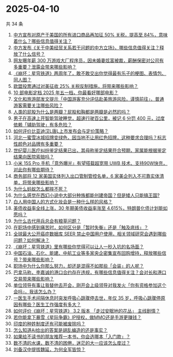 # 2025-04-10

共 34 条

<!-- BEGIN -->
<!-- 最后更新时间 Thu Apr 10 2025 01:00:32 GMT+0800 (China Standard Time) -->

1. [中方宣布对原产于美国的所有进口商品再加征 50% 关税，提高至 84%，意味着什么？哪些信息值得关注？](https://www.zhihu.com/question/1893377741723775700)
1. [中方发布《关于中美经贸关系若干问题的中方立场》，哪些信息值得关注？释放了什么信号？](https://www.zhihu.com/question/1893317433491690800)
1. [网友曝年薪 300 万游戏大厂程序员，因未婚妻炫富被裁，薪酬保密对公司有多重要？泄露会带来哪些影响？](https://www.zhihu.com/question/1893366717599676000)
1. [《崩坏：星穹铁道》两周年了，敢不敢交出你觉得最有乐子的梗图、表情包、同人图？](https://www.zhihu.com/question/1892538035310160000)
1. [欧盟投票通过对美征收 25% 关税反制措施，将带来哪些影响？](https://www.zhihu.com/question/1893411206561247500)
1. [10 部电影定档 2025 年五一档，你最看好哪部电影？](https://www.zhihu.com/question/1893267085657859300)
1. [文化和旅游部发文提示「中国游客充分评估赴美旅游风险，谨慎前往」，普通游客需要关注哪些风险？](https://www.zhihu.com/question/1893423301625357600)
1. [人类的屁股为什么是两瓣？屁股和胸都是两瓣是必然的吗？](https://www.zhihu.com/question/8877872203)
1. [男子在高速上开智能驾驶睡觉，超速行驶百公里，被记 6 分罚 400 元，过度依赖「辅助驾驶」有多危险？](https://www.zhihu.com/question/1893333101096171300)
1. [如何评价比亚迪汉L唐L上市发布会与定价策略？](https://www.zhihu.com/question/1893398572197708300)
1. [河北一蜜雪冰城招牌变绿色，因当地不让用红色招牌，这种要求合理吗？标志性颜色对品牌有多重要？](https://www.zhihu.com/question/1893020431730042400)
1. [世纪婴儿医疗纠纷鉴定结果已出，其母称鉴定结果符合预期，家属能根据鉴定结果向医院索赔吗？](https://www.zhihu.com/question/1893270991469246200)
1. [小米 15S Pro 手机「意外曝光」有望搭载超宽带 UWB 技术、支持90W快充，对此你有哪些期待？](https://www.zhihu.com/question/1892534775111181600)
1. [商务部将 12 家美国实体列入出口管制管控名单，6 家美企列入不可靠实体清单，将带来哪些影响？](https://www.zhihu.com/question/1893379214817857500)
1. [为什么蚂蚁怎么都摔不死？](https://www.zhihu.com/question/48312633)
1. [为什么感觉在西幻小说中大部分种族都能创建帝国？但是矮人只能搞王国?](https://www.zhihu.com/question/1891275962206901800)
1. [白人用中国人的方式化妆会是一种什么样的风格？](https://www.zhihu.com/question/641480626)
1. [美债收益率全线上涨，30 年期美债收益率涨至 4.615%，特朗普化债计划能如愿吗？](https://www.zhihu.com/question/1892912854786602200)
1. [为什么古代用兵总会有粮草问题？](https://www.zhihu.com/question/424015559)
1. [在职场中感到痛苦时，如何区分是「暂时失衡」还是「触及底线」？](https://www.zhihu.com/question/1892587429426325200)
1. [全球最大公开癌症数据库 SEER 禁止中国用户使用，相关领域研究会遇到哪些问题？如何解决？](https://www.zhihu.com/question/1892902184703713500)
1. [《崩坏：星穹铁道》里有哪些你觉得可以让人一秒入坑的名场面？](https://www.zhihu.com/question/1892538034781663700)
1. [中国石油、石化、能建、中航工业等多家央企密集宣布回购增持，释放哪些信号？带来哪些影响？](https://www.zhihu.com/question/1892928064830284000)
1. [职场中为什么你那么努力，却还是混得不如那些「会装」的人呢？](https://www.zhihu.com/question/9805996920)
1. [巴拿马称，李嘉诚的港口合约存在违规，有哪些信息值得关注？会对长和港口交易带来哪些影响？](https://www.zhihu.com/question/1893236226456248800)
1. [单位领导有事让我替他去开会，刚开会上级领导对我发火「你有资格参加这个会吗」，我该怎么办？](https://www.zhihu.com/question/1891802435388957400)
1. [一医生手术间隔休息时突发呼吸心跳骤停去世，年仅 35 岁，呼吸心跳骤停原因有哪些？医生工作强度有多大？](https://www.zhihu.com/question/1892996590421107000)
1. [如何评价《崩坏：星穹铁道》 3.2 版本 「走过安眠地的花丛」 主线剧情？](https://www.zhihu.com/question/1892668180519966200)
1. [若你能拿下暴雪《星际争霸》IP授权，做MMO还是手游更赚钱？](https://www.zhihu.com/question/1892293456006718200)
1. [印度的种姓制度还有可能被废除吗？](https://www.zhihu.com/question/9661972875)
1. [怎么知道Ai给出的答案是胡乱编造的还是事实？](https://www.zhihu.com/question/644562485)
1. [如果给不读书的朋友推荐一本书，你会选哪本「入门款」？](https://www.zhihu.com/question/1892357210174091500)
1. [数不清的水课，数不清的困倦，迷茫的大一应该怎么度过？](https://www.zhihu.com/question/1890405823521473500)
1. [刘备汉中提拔魏延，为何全军皆惊？](https://www.zhihu.com/question/1890301821785978600)

<!-- END -->
